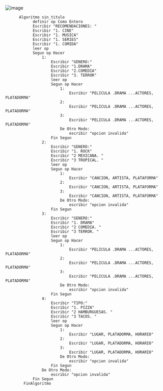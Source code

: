 ![image](https://github.com/escuelaDeCodigoMargaritaMaza/Pensamiento_computacional/assets/91554777/e1dbbd2e-059b-4074-a3d6-5da126df58fe)

          Algoritmo sin_titulo
            	definir op Como Entero
            	Escribir "RECOMENDACIONES: "
            	Escribir "1. CINE"
            	Escribir "1. MUSICA"
            	Escribir "1. SERIES"
            	Escribir "1. COMIDA"
            	leer op
            	Segun op Hacer
            		1:
            			Escribir "GENERO:"
            			Escribir "1.DRAMA"
            			Escribir "2.COMEDIA"
            			Escribir "3. TERROR"
            			leer op
            			Segun op Hacer
            				1:
            					Escribir "PELICULA .DRAMA ...ACTORES, PLATADORMA"
            				2:
            					Escribir "PELICULA .DRAMA ...ACTORES, PLATADORMA"
            				3:
            					Escribir "PELICULA .DRAMA ...ACTORES, PLATADORMA"
            				De Otro Modo:
            					escribir "opcion invalida"
            			Fin Segun
            		2:
            			Escribir "GENERO:"
            			Escribir "1. ROCK"
            			Escribir "2 MEXICANA. "
            			Escribir "3 TROPICAL. "
            			leer op
            			Segun op Hacer
            				1:
            					Escribir "CANCION, ARTISTA, PLATAFORMA"
            				2:
            					Escribir "CANCION, ARTISTA, PLATAFORMA"
            				3:
            					Escribir "CANCION, ARTISTA, PLATAFORMA"
            				De Otro Modo:
            					escribir "opcion invalida"
            			Fin Segun
            		3:
            			Escribir "GENERO:"
            			Escribir "1. DRAMA"
            			Escribir "2 COMEDIA. "
            			Escribir "3 TERROR. "
            			leer op
            			Segun op Hacer
            				1:
            					Escribir "PELICULA .DRAMA ...ACTORES, PLATADORMA"
            				2:
            					Escribir "PELICULA .DRAMA ...ACTORES, PLATADORMA"
            				3:
            					Escribir "PELICULA .DRAMA ...ACTORES, PLATADORMA"
            				De Otro Modo:
            					escribir "opcion invalida"
            			Fin Segun
            		4:
            			Escribir "TIPO:"
            			Escribir "1. PIZZA"
            			Escribir "2 HAMBURGUESAS. "
            			Escribir "3 TACOS. "
            			leer op
            			Segun op Hacer
            				1:
            					Escribir "LUGAR, PLATADORMA, HORARIO"
            				2:
            					Escribir "LUGAR, PLATADORMA, HORARIO"
            				3:
            					Escribir "LUGAR, PLATADORMA, HORARIO"
            				De Otro Modo:
            					escribir "opcion invalida"
            			Fin Segun
            		De Otro Modo:
            			escribir "opcion invalida"
            	Fin Segun
            FinAlgoritmo

